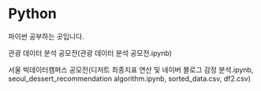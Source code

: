 # Python
파이썬 공부하는 곳입니다.


관광 데이터 분석 공모전(관광 데이터 분석 공모전.ipynb)

서울 빅데이터캠퍼스 공모전(디저트 최종지표 연산 및 네이버 블로그 감정 분석.ipynb, seoul_dessert_recommendation algorithm.ipynb, sorted_data.csv, df2.csv) 
